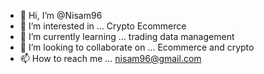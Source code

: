 - 👋 Hi, I’m @Nisam96
- 👀 I’m interested in ... Crypto Ecommerce
- 🌱 I’m currently learning ... trading data management
- 💞️ I’m looking to collaborate on ... Ecommerce and crypto
- 📫 How to reach me ... nisam96@gmail.com

<!---
Nisam96/Nisam96 is a ✨ special ✨ repository because its `README.md` (this file) appears on your GitHub profile.
You can click the Preview link to take a look at your changes.
--->
